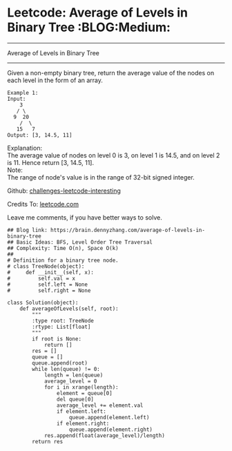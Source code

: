 # Leetcode: Average of Levels in Binary Tree     :BLOG:Medium:


---

Average of Levels in Binary Tree  

---

Given a non-empty binary tree, return the average value of the nodes on each level in the form of an array.  

    Example 1:
    Input:
        3
       / \
      9  20
        /  \
       15   7
    Output: [3, 14.5, 11]

Explanation:  
The average value of nodes on level 0 is 3,  on level 1 is 14.5, and on level 2 is 11. Hence return [3, 14.5, 11].  
Note:  
The range of node's value is in the range of 32-bit signed integer.  

Github: [challenges-leetcode-interesting](https://github.com/DennyZhang/challenges-leetcode-interesting/tree/master/average-of-levels-in-binary-tree)  

Credits To: [leetcode.com](https://leetcode.com/problems/average-of-levels-in-binary-tree/description/)  

Leave me comments, if you have better ways to solve.  

    ## Blog link: https://brain.dennyzhang.com/average-of-levels-in-binary-tree
    ## Basic Ideas: BFS, Level Order Tree Traversal
    ## Complexity: Time O(n), Space O(k)
    ##
    # Definition for a binary tree node.
    # class TreeNode(object):
    #     def __init__(self, x):
    #         self.val = x
    #         self.left = None
    #         self.right = None
    
    class Solution(object):
        def averageOfLevels(self, root):
            """
            :type root: TreeNode
            :rtype: List[float]
            """
            if root is None:
                return []
            res = []
            queue = []
            queue.append(root)
            while len(queue) != 0:
                length = len(queue)
                average_level = 0
                for i in xrange(length):
                    element = queue[0]
                    del queue[0]
                    average_level += element.val
                    if element.left:
                        queue.append(element.left)
                    if element.right:
                        queue.append(element.right)
                res.append(float(average_level)/length)
            return res